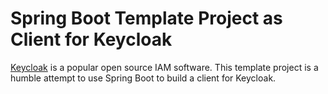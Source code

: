 # Spring Boot Template Project as Client for Keycloak

[Keycloak](https://www.keycloak.org/) is a popular open source IAM software. This template project is a humble attempt to use Spring Boot to build a client for Keycloak. 
